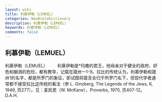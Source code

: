 ```yaml
---
layout: wiki
title: 利慕伊勒（LEMUEL）
categories: NewBibleDictionary
description: 利慕伊勒（LEMUEL）
keywords: 利慕伊勒（LEMUEL）
comments: false
---
```


## 利慕伊勒（LEMUEL）



利慕伊勒（LEMUEL）
　　利慕伊勒是*玛撒的君王，他母亲对于健全的政府、好色和酗酒的危险，都有教导，记载在箴卅一1-9。拉比的传统认为，利慕伊勒和箴卅1的名字，都是所罗门的象征，即试图将箴言全归于所罗门名下，但现代学者通常都不接受拉比这传统的看法（参 L. Ginzberg, The Legends of the Jews, 6, 1946, 页277）。见：麦凯恩（W. McKane），Proverbs, 1970, 页407-12。
D.A.H.




